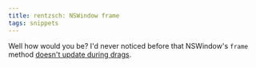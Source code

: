 ```yaml
---
title: rentzsch: NSWindow frame
tags: snippets
---
```


Well how would you be? I'd never noticed before that NSWindow's `frame` method [doesn't update during drags](http://rentzsch.com/cocoa/nswindowFrameLies).
